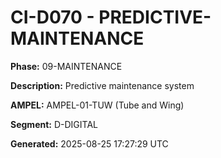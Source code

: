 # CI-D070 - PREDICTIVE-MAINTENANCE

**Phase:** 09-MAINTENANCE

**Description:** Predictive maintenance system

**AMPEL:** AMPEL-01-TUW (Tube and Wing)

**Segment:** D-DIGITAL

**Generated:** 2025-08-25 17:27:29 UTC
